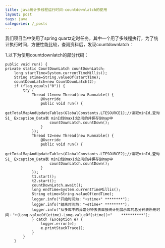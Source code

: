 ```yaml
---
title: java统计多线程运行时间-countdownlatch的使用
layout: post
tags: java
categories: /_posts
---
```

我们项目当中使用了spring quartz定时任务，其中一个用了多线程执行，为了统计执行时间，方便性能比较，查阅资料后，发现countdownlatch：

1.以下为使用countdownlatch的部分代码：  
 
    public void run() {
    private static CountDownLatch countDownLatch;
		long startTime=System.currentTimeMillis();
		String stime=String.valueOf(startTime);
		countDownLatch=new CountDownLatch(2);
		if (flag.equals("0")) {
			try {
				Thread t1=new Thread(new Runnable() {
					@Override
					public void run() {
						getTotalMapAndUpdateTables(GlobalConstants.LTESOURCE1);//读取minId,查询S1_ Exception_Data表 minId到maxId之间的并保存到map中
						countDownLatch.countDown();
					}
				});
				Thread t2=new Thread(new Runnable() {
					@Override
					public void run() {
						getTotalMapAndUpdateTables(GlobalConstants.LTESOURCE2);//读取minId,查询S1_ Exception_Data表 minId到maxId之间的并保存到map中
						countDownLatch.countDown();
					}
				});
				t1.start();
				t2.start();
				countDownLatch.await();
				long endTime=System.currentTimeMillis();
				String etime=String.valueOf(endTime);
				logger.info("开始时间为："+stime+" ********");
				logger.info("结束时间为："+etime+" ********");
				logger.info("从多库中的异常分钟表表直接统计到展示库的总分钟表所用时间："+(Long.valueOf(etime)-Long.valueOf(stime))+"    **********");
				} catch (Exception e) {
					logger.error(e);
					e.printStackTrace();
				}
			}
		}